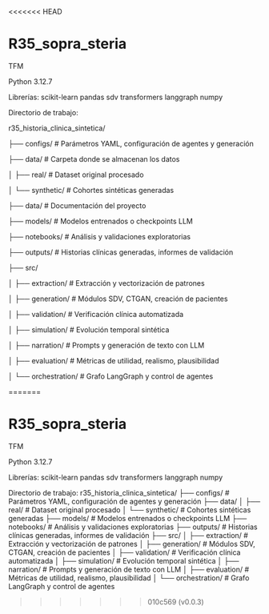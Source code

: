 <<<<<<< HEAD
# R35_sopra_steria
TFM

Python 3.12.7

Librerías: 
scikit-learn
pandas
sdv
transformers
langgraph
numpy

Directorio de trabajo:

r35_historia_clinica_sintetica/

├── configs/                    # Parámetros YAML, configuración de agentes y generación

├── data/                       # Carpeta donde se almacenan los datos

│   ├── real/                   # Dataset original procesado

│   └── synthetic/              # Cohortes sintéticas generadas

├── data/                       # Documentación del proyecto 

├── models/                     # Modelos entrenados o checkpoints LLM

├── notebooks/                  # Análisis y validaciones exploratorias

├── outputs/                    # Historias clínicas generadas, informes de validación

├── src/

│   ├── extraction/             # Extracción y vectorización de patrones

│   ├── generation/             # Módulos SDV, CTGAN, creación de pacientes

│   ├── validation/             # Verificación clínica automatizada

│   ├── simulation/             # Evolución temporal sintética

│   ├── narration/              # Prompts y generación de texto con LLM

│   ├── evaluation/             # Métricas de utilidad, realismo, plausibilidad

│   └── orchestration/          # Grafo LangGraph y control de agentes

=======
# R35_sopra_steria
TFM

Python 3.12.7

Librerías: 
scikit-learn
pandas
sdv
transformers
langgraph
numpy

Directorio de trabajo:
r35_historia_clinica_sintetica/
├── configs/                    # Parámetros YAML, configuración de agentes y generación
├── data/
│   ├── real/                   # Dataset original procesado
│   └── synthetic/              # Cohortes sintéticas generadas
├── models/                     # Modelos entrenados o checkpoints LLM
├── notebooks/                  # Análisis y validaciones exploratorias
├── outputs/                    # Historias clínicas generadas, informes de validación
├── src/
│   ├── extraction/             # Extracción y vectorización de patrones
│   ├── generation/             # Módulos SDV, CTGAN, creación de pacientes
│   ├── validation/             # Verificación clínica automatizada
│   ├── simulation/             # Evolución temporal sintética
│   ├── narration/              # Prompts y generación de texto con LLM
│   ├── evaluation/             # Métricas de utilidad, realismo, plausibilidad
│   └── orchestration/          # Grafo LangGraph y control de agentes
>>>>>>> 010c569 (v0.0.3)
